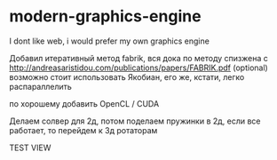 # modern-graphics-engine
I dont like web, i would prefer my own graphics engine


Добавил итеративный метод fabrik, вся дока по методу спизжена с http://andreasaristidou.com/publications/papers/FABRIK.pdf
(optional) возможно стоит использовать Якобиан, его же, кстати, легко распараллелить


по хорошему добавить OpenCL / CUDA 

Делаем солвер для 2д, потом поделаем пружинки в 2д, если все работает, то перейдем к 3д ротаторам 

TEST VIEW 

[](video/recording2.mp4)